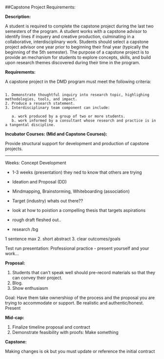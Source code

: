 ##Capstone Project Requirements:

**Description:**

A student is required to complete the capstone project during the last two semesters of the program. A student works with a capstone advisor to identify lines if inquery and creative production, culminating in a collaborative, interdisciplinary work. Students should select a capstone project advisor one year prior to beginning their final year (typically the beginning of the 5th semester). The purpose of a capstone project is to provide an mechanism for students to explore concepts, skills, and build upon research themes discovered during their time in the program.

**Requirements:**

A capstone project in the DMD program must meet the following criteria:

```

1. Demonstrate thoughtful inquiry into research topic, highlighing methodologies, tools, and impact.
2. Produce a research statement.
3. Interdisciplinary team component can include:

   a. work produced by a group of two or more students.
   b. work informed by a consultant whose research and practice is in a tangental discipline.

```
**Incubator Courses: (Mid and Capstone Courses):**

Provide structural support for development and production of capstone projects.
* * *
Weeks: Concept Development

* 1-3 weeks (presentation) they ned to know that others are trying

* Ideation and Proposal (DD) 

* Mindmapping, Brainstorming, Whiteboarding (association)

* Target (industry) whats out there??

* look at how to poistion a compelling thesis that targets aspirations

* rough draft fleshed out..

* research /bg 

1 sentence max
2. short abstract
3. clear outcomes/goals

Test run presentation: Professional practice - present yourself and your work…

**Proposal:**

1.	Students that can't speak well should pre-record materials so that they can convey their project.
2.	Blog.
3. Show enthusiasm


Goal: Have them take ownershiop of the process and the proposal you are trying to accommodate or support. Be realistic and authentic/honest.
Present

**Mid-cap:**

1. Finalize timeline proposal and contract
2. Demonstrate feasibility with proofs: Make something

**Capstone:**

Making changes is ok but you must update or reference the initial contract
